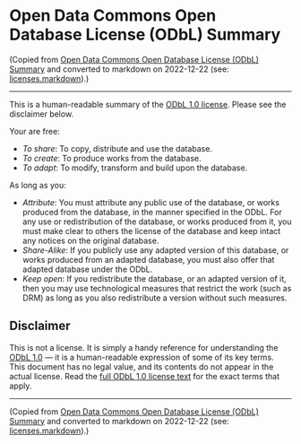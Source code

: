 # Open Data Commons Open Database License (ODbL) Summary

(Copied from [Open Data Commons Open Database License (ODbL) Summary](https://opendatacommons.org/licenses/odbl/summary/) and converted to markdown on 2022-12-22 (see: [licenses.markdown](https://codeberg.org/yelosan/licenses.markdown)).)

---

This is a human-readable summary of the [ODbL 1.0 license](https://opendatacommons.org/licenses/odbl/1-0/). Please see the disclaimer below.

Your are free:

- *To share*: To copy, distribute and use the database.
- *To create*: To produce works from the database.
- *To adapt*: To modify, transform and build upon the database.

As long as you:

- *Attribute*: You must attribute any public use of the database, or works produced from the database, in the manner specified in the ODbL. For any use or redistribution of the database, or works produced from it, you must make clear to others the license of the database and keep intact any notices on the original database.
- *Share-Alike*: If you publicly use any adapted version of this database, or works produced from an adapted database, you must also offer that adapted database under the ODbL.
- *Keep open*: If you redistribute the database, or an adapted version of it, then you may use technological measures that restrict the work (such as DRM) as long as you also redistribute a version without such measures.

## Disclaimer

This is not a license. It is simply a handy reference for understanding the [ODbL 1.0](https://opendatacommons.org/licenses/odbl/1-0/) — it is a human-readable expression of some of its key terms. This document has no legal value, and its contents do not appear in the actual license. Read the [full ODbL 1.0 license text](https://opendatacommons.org/licenses/odbl/1-0/) for the exact terms that apply.

---

(Copied from [Open Data Commons Open Database License (ODbL) Summary](https://opendatacommons.org/licenses/odbl/summary/) and converted to markdown on 2022-12-22 (see: [licenses.markdown](https://codeberg.org/yelosan/licenses.markdown)).)
